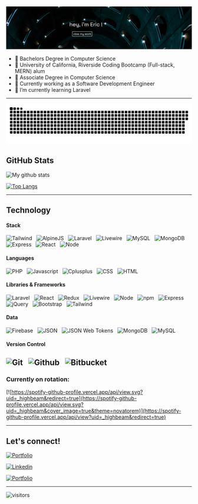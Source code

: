 <!--0### Hi there, my name is [Eric Hunter](https://ehunter7.github.io/react-portfolio/) 👋.-->

[![Header](Assets/hero-image.png)](https://www.erichunter.dev)

<!--
**ehunter7/ehunter7** is a ✨ _special_ ✨ repository because its `README.md` (this file) appears on your GitHub profile.

Here are some ideas to get you started:
 <img src="" width="30px">

-->
- 🏫 Bachelors Degree in Computer Science
- 🏫 University of California, Riverside Coding Bootcamp (Full-stack, MERN) alum
- 🏫 Associate Degree in Computer Science
- 👔 Currently working as a Software Development Engineer
- 🌱 I’m currently learning Laravel
<!--- 🔭 I’m currently working on ...
- 👯 I’m looking to collaborate on ...
- 🤔 I’m looking for help with ...
- 💬 Ask me about ...
- 📫 How to reach me: ...
- 😄 Pronouns: ...
- ⚡ Fun fact: ...-->

---

![snake animation](https://github.com/ehunter7/ehunter7/blob/output/github-contribution-grid-snake.svg)

## GitHub Stats

![My github stats](https://github-readme-stats.vercel.app/api?username=ehunter7&show_icons=true&title_color=ffffff&icon_color=00ba9d&text_color=ffffff&bg_color=001837&hide_border=true)

[![Top Langs](https://github-readme-stats.vercel.app/api/top-langs/?username=ehunter7&langs_count=10&card_width=495&title_color=ffffff&icon_color=00ba9d&text_color=ffffff&bg_color=001837&hide_border=true)](https://github.com/anuraghazra/github-readme-stats)

---

## Technology

#### Stack

![Tailwind](https://img.shields.io/badge/Code-Tailwind-informational?style=for-the-badge&logo=Tailwind&logoColor=white&color=1d3557&labelColor=001837) &nbsp;
![AlpineJS](https://img.shields.io/badge/Code-AlpineJS-informational?style=for-the-badge&logo=AlpineJS&logoColor=white&color=1d3557&labelColor=001837) &nbsp;
![Laravel](https://img.shields.io/badge/Code-Laravel-informational?style=for-the-badge&logo=Laravel&logoColor=white&color=1d3557&labelColor=001837) &nbsp;
![Livewire](https://img.shields.io/badge/Code-Livewire-informational?style=for-the-badge&logo=Livewire&logoColor=white&color=1d3557&labelColor=001837) &nbsp;
![MySQL](https://img.shields.io/badge/Data-MySQL-informational?style=for-the-badge&logo=MySQL&logoColor=white&color=1d3557&labelColor=001837) &nbsp;
![MongoDB](https://img.shields.io/badge/Data-MongoDB-informational?style=for-the-badge&logo=MongoDB&logoColor=white&color=1d3557&labelColor=001837) &nbsp;
![Express](https://img.shields.io/badge/Code-express-informational?style=for-the-badge&logo=express&logoColor=white&color=1d3557&labelColor=001837) &nbsp;
![React](https://img.shields.io/badge/Code-React-informational?style=for-the-badge&logo=react&logoColor=white&color=1d3557&labelColor=001837) &nbsp;
![Node](https://img.shields.io/badge/Code-Node.js-informational?style=for-the-badge&logo=node.js&logoColor=white&color=1d3557&labelColor=001837) &nbsp;

#### Languages

![PHP](https://img.shields.io/badge/Code-PHP-informational?style=for-the-badge&logo=PHP&logoColor=white&color=1d3557&labelColor=001837) &nbsp;
![Javascript](https://img.shields.io/badge/Code-Javascript-informational?style=for-the-badge&logo=javascript&logoColor=white&color=1d3557&labelColor=001837) &nbsp;
![Cplusplus](https://img.shields.io/badge/Code-C++-informational?style=for-the-badge&logo=Cplusplus&logoColor=white&color=1d3557&labelColor=001837) &nbsp;
![CSS](https://img.shields.io/badge/Code-CSS-informational?style=for-the-badge&logo=css3&logoColor=white&color=1d3557&labelColor=001837) &nbsp;
![HTML](https://img.shields.io/badge/Code-HTML-informational?style=for-the-badge&logo=html5&logoColor=white&color=1d3557&labelColor=001837) &nbsp;

#### Libraries & Frameworks

![Laravel](https://img.shields.io/badge/Code-Laravel-informational?style=for-the-badge&logo=Laravel&logoColor=white&color=1d3557&labelColor=001837) &nbsp;
![React](https://img.shields.io/badge/Code-React-informational?style=for-the-badge&logo=react&logoColor=white&color=1d3557&labelColor=001837) &nbsp;
![Redux](https://img.shields.io/badge/Code-Redux-informational?style=for-the-badge&logo=redux&logoColor=white&color=1d3557&labelColor=001837) &nbsp;
![Livewire](https://img.shields.io/badge/Code-Livewire-informational?style=for-the-badge&logo=Livewire&logoColor=white&color=1d3557&labelColor=001837) &nbsp;
![Node](https://img.shields.io/badge/Code-Node.js-informational?style=for-the-badge&logo=node.js&logoColor=white&color=1d3557&labelColor=001837) &nbsp;
![npm](https://img.shields.io/badge/Tech-npm.js-informational?style=for-the-badge&logo=npm.js&logoColor=white&color=1d3557&labelColor=001837) &nbsp;
![Express](https://img.shields.io/badge/Code-express-informational?style=for-the-badge&logo=express&logoColor=white&color=1d3557&labelColor=001837) &nbsp;
![jQuery](https://img.shields.io/badge/Code-jQuery-informational?style=for-the-badge&logo=jquery&logoColor=white&color=1d3557&labelColor=001837) &nbsp;
![Bootstrap](https://img.shields.io/badge/Code-Bootstrap-informational?style=for-the-badge&logo=bootstrap&logoColor=white&color=1d3557&labelColor=001837) &nbsp;
![Tailwind](https://img.shields.io/badge/Code-Tailwind-informational?style=for-the-badge&logo=Tailwind&logoColor=white&color=1d3557&labelColor=001837) &nbsp;

#### Data

![Firebase](https://img.shields.io/badge/Data-Firebase-informational?style=for-the-badge&logo=Firebase&logoColor=white&color=1d3557&labelColor=001837) &nbsp;
![JSON](https://img.shields.io/badge/Code-json-informational?style=for-the-badge&logo=json&logoColor=white&color=1d3557&labelColor=001837) &nbsp;
![JSON Web Tokens](https://img.shields.io/badge/Code-json_web_tokens-informational?style=for-the-badge&logo=json-web-tokens&logoColor=white&color=1d3557&labelColor=001837) &nbsp;
![MongoDB](https://img.shields.io/badge/Data-MongoDB-informational?style=for-the-badge&logo=MongoDB&logoColor=white&color=1d3557&labelColor=001837) &nbsp;
![MySQL](https://img.shields.io/badge/Data-MySQL-informational?style=for-the-badge&logo=mysql&logoColor=white&color=1d3557&labelColor=001837) &nbsp;

#### Version Control

![Git](https://img.shields.io/badge/Tech-Git-informational?style=for-the-badge&logo=Git&logoColor=white&color=1d3557&labelColor=001837) &nbsp;
![Github](https://img.shields.io/badge/Tech-GitHub-informational?style=for-the-badge&logo=GitHub&logoColor=white&color=1d3557&labelColor=001837) &nbsp;
![Bitbucket](https://img.shields.io/badge/Tech-Bitbucket-informational?style=for-the-badge&logo=Bitbucket&logoColor=white&color=1d3557&labelColor=001837) &nbsp;
---
<!--
#### View My Resume

![Resume QR Code]()

---
-->
### Currently on rotation:
<!--
[![spotify-github-profile](https://spotify-github-profile.vercel.app/api/view?uid=_highbeam&cover_image=true&theme=novatorem)](https://spotify-github-profile.vercel.app/api/view?uid=_highbeam&redirect=true)-->

[![https://spotify-github-profile.vercel.app/api/view.svg?uid=_highbeam&redirect=true](https://spotify-github-profile.vercel.app/api/view.svg?uid=_highbeam&cover_image=true&theme=novatorem)](https://spotify-github-profile.vercel.app/api/view?uid=_highbeam&redirect=true)

---

## Let's connect!

[![Portfolio](https://img.shields.io/badge/portfolio-EricHunter-informational?style=for-the-badge&logo=react&logoColor=white&color=1d3557&labelColor=001837)](https://ehunter7.github.io/react-portfolio/)

[![Linkedin](https://img.shields.io/badge/Linkedin-EricHunter-informational?style=for-the-badge&logo=linkedin&logoColor=white&color=1d3557&labelColor=001837)](https://www.linkedin.com/in/eric-hunter-b7a637183/)
<!--
[![Resume](https://img.shields.io/badge/Resume-joshuamallan-informational?style=for-the-badge&logo=google-drive&logoColor=white&color=1ABC9B&labelColor=001837)](https://drive.google.com/file/d/1S4_u5BLspZWVqAkhJdZBl2cTXRRApXUr/view?usp=sharing)
-->
[![Portfolio](https://img.shields.io/badge/Email-ehunter7@live.com-informational?style=for-the-badge&logo=gmail&logoColor=white&color=1d3557&labelColor=001837)](mailto:ehunter7@live.com)
<!--
[![Spotify](https://img.shields.io/badge/spotify-Josh_Allan-informational?style=for-the-badge&logo=spotify&logoColor=white&color=1ABC9B&labelColor=001837)](https://open.spotify.com/user/12484067?si=xhMwjlhjTlKNUCmltYAKWA)

[![RVAGRUBS](https://img.shields.io/badge/Instagram-RVAGRUBS-informational?style=for-the-badge&logo=instagram&logoColor=white&color=1ABC9B&labelColor=001837)](https://www.instagram.com/rvagrubs)
-->

--- 


 ![visitors](https://visitor-badge.laobi.icu/badge?page_id=ehunter7.visitor-badge)


